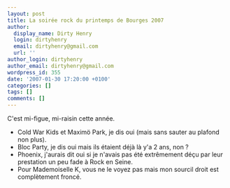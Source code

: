 ```yaml
---
layout: post
title: La soirée rock du printemps de Bourges 2007
author:
  display_name: Dirty Henry
  login: dirtyhenry
  email: dirtyhenry@gmail.com
  url: ''
author_login: dirtyhenry
author_email: dirtyhenry@gmail.com
wordpress_id: 355
date: '2007-01-30 17:20:00 +0100'
categories: []
tags: []
comments: []
---
```

C'est mi-figue, mi-raisin cette année.

- Cold War Kids et Maximö Park, je dis oui (mais sans sauter au plafond non plus).
- Bloc Party, je dis oui mais ils étaient déjà là y'a 2 ans, non ?
- Phoenix, j'aurais dit oui si je n'avais pas été extrêmement déçu par leur prestation un peu fade à Rock en Seine.
- Pour Mademoiselle K, vous ne le voyez pas mais mon sourcil droit est complètement froncé.
